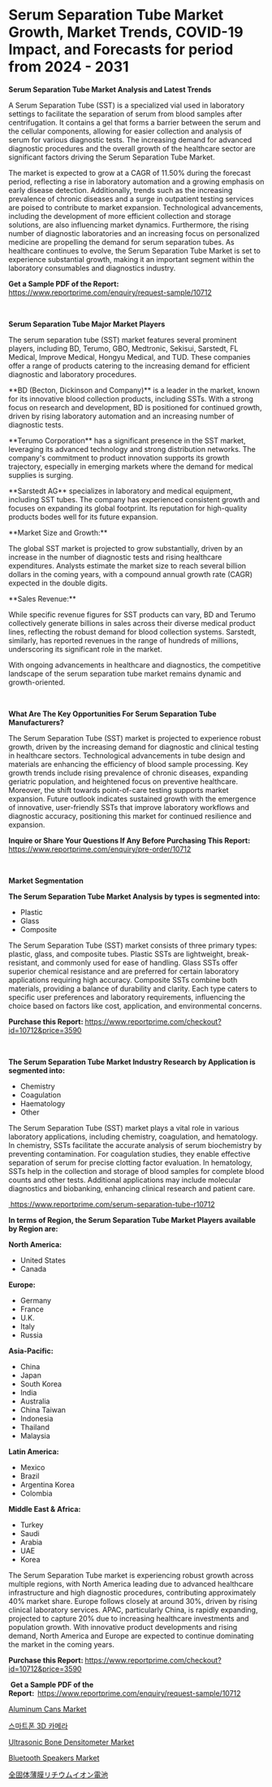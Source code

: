 <p><h1>Serum Separation Tube Market Growth, Market Trends, COVID-19 Impact, and Forecasts for period from 2024 - 2031</h1></p><p><strong>Serum Separation Tube Market Analysis and Latest Trends</strong></p>
<p><p>A Serum Separation Tube (SST) is a specialized vial used in laboratory settings to facilitate the separation of serum from blood samples after centrifugation. It contains a gel that forms a barrier between the serum and the cellular components, allowing for easier collection and analysis of serum for various diagnostic tests. The increasing demand for advanced diagnostic procedures and the overall growth of the healthcare sector are significant factors driving the Serum Separation Tube Market.</p><p>The market is expected to grow at a CAGR of 11.50% during the forecast period, reflecting a rise in laboratory automation and a growing emphasis on early disease detection. Additionally, trends such as the increasing prevalence of chronic diseases and a surge in outpatient testing services are poised to contribute to market expansion. Technological advancements, including the development of more efficient collection and storage solutions, are also influencing market dynamics. Furthermore, the rising number of diagnostic laboratories and an increasing focus on personalized medicine are propelling the demand for serum separation tubes. As healthcare continues to evolve, the Serum Separation Tube Market is set to experience substantial growth, making it an important segment within the laboratory consumables and diagnostics industry.</p></p>
<p><strong>Get a Sample PDF of the Report:&nbsp;</strong> <a href="https://www.reportprime.com/enquiry/request-sample/10712">https://www.reportprime.com/enquiry/request-sample/10712</a></p>
<p>&nbsp;</p>
<p><strong>Serum Separation Tube Major Market Players</strong></p>
<p><p>The serum separation tube (SST) market features several prominent players, including BD, Terumo, GBO, Medtronic, Sekisui, Sarstedt, FL Medical, Improve Medical, Hongyu Medical, and TUD. These companies offer a range of products catering to the increasing demand for efficient diagnostic and laboratory procedures.</p><p>**BD (Becton, Dickinson and Company)** is a leader in the market, known for its innovative blood collection products, including SSTs. With a strong focus on research and development, BD is positioned for continued growth, driven by rising laboratory automation and an increasing number of diagnostic tests. </p><p>**Terumo Corporation** has a significant presence in the SST market, leveraging its advanced technology and strong distribution networks. The company's commitment to product innovation supports its growth trajectory, especially in emerging markets where the demand for medical supplies is surging.</p><p>**Sarstedt AG** specializes in laboratory and medical equipment, including SST tubes. The company has experienced consistent growth and focuses on expanding its global footprint. Its reputation for high-quality products bodes well for its future expansion.</p><p>**Market Size and Growth:**</p><p>The global SST market is projected to grow substantially, driven by an increase in the number of diagnostic tests and rising healthcare expenditures. Analysts estimate the market size to reach several billion dollars in the coming years, with a compound annual growth rate (CAGR) expected in the double digits.</p><p>**Sales Revenue:**</p><p>While specific revenue figures for SST products can vary, BD and Terumo collectively generate billions in sales across their diverse medical product lines, reflecting the robust demand for blood collection systems. Sarstedt, similarly, has reported revenues in the range of hundreds of millions, underscoring its significant role in the market.</p><p>With ongoing advancements in healthcare and diagnostics, the competitive landscape of the serum separation tube market remains dynamic and growth-oriented.</p></p>
<p>&nbsp;</p>
<p><strong>What Are The Key Opportunities For Serum Separation Tube Manufacturers?</strong></p>
<p><p>The Serum Separation Tube (SST) market is projected to experience robust growth, driven by the increasing demand for diagnostic and clinical testing in healthcare sectors. Technological advancements in tube design and materials are enhancing the efficiency of blood sample processing. Key growth trends include rising prevalence of chronic diseases, expanding geriatric population, and heightened focus on preventive healthcare. Moreover, the shift towards point-of-care testing supports market expansion. Future outlook indicates sustained growth with the emergence of innovative, user-friendly SSTs that improve laboratory workflows and diagnostic accuracy, positioning this market for continued resilience and expansion.</p></p>
<p><strong>Inquire or Share Your Questions If Any Before Purchasing This Report:</strong> <a href="https://www.reportprime.com/enquiry/pre-order/10712">https://www.reportprime.com/enquiry/pre-order/10712</a></p>
<p>&nbsp;</p>
<p><strong>Market Segmentation</strong></p>
<p><strong>The Serum Separation Tube Market Analysis by types is segmented into:</strong></p>
<p><ul><li>Plastic</li><li>Glass</li><li>Composite</li></ul></p>
<p><p>The Serum Separation Tube (SST) market consists of three primary types: plastic, glass, and composite tubes. Plastic SSTs are lightweight, break-resistant, and commonly used for ease of handling. Glass SSTs offer superior chemical resistance and are preferred for certain laboratory applications requiring high accuracy. Composite SSTs combine both materials, providing a balance of durability and clarity. Each type caters to specific user preferences and laboratory requirements, influencing the choice based on factors like cost, application, and environmental concerns.</p></p>
<p><strong>Purchase this Report:&nbsp;</strong><a href="https://www.reportprime.com/checkout?id=10712&price=3590">https://www.reportprime.com/checkout?id=10712&price=3590</a></p>
<p>&nbsp;</p>
<p><strong>The Serum Separation Tube Market Industry Research by Application is segmented into:</strong></p>
<p><ul><li>Chemistry</li><li>Coagulation</li><li>Haematology</li><li>Other</li></ul></p>
<p><p>The Serum Separation Tube (SST) market plays a vital role in various laboratory applications, including chemistry, coagulation, and hematology. In chemistry, SSTs facilitate the accurate analysis of serum biochemistry by preventing contamination. For coagulation studies, they enable effective separation of serum for precise clotting factor evaluation. In hematology, SSTs help in the collection and storage of blood samples for complete blood counts and other tests. Additional applications may include molecular diagnostics and biobanking, enhancing clinical research and patient care.</p></p>
<p><a href="https://www.reportprime.com/serum-separation-tube-r10712">&nbsp;https://www.reportprime.com/serum-separation-tube-r10712</a></p>
<p><strong>In terms of Region, the Serum Separation Tube Market Players available by Region are:</strong></p>
<p>
    <p> <strong> North America: </strong>
        <ul>
            <li>United States</li>
            <li>Canada</li>
        </ul>
        </p> 
    <p> <strong> Europe: </strong>
        <ul>
            <li>Germany</li>
            <li>France</li>
            <li>U.K.</li>
            <li>Italy</li>
            <li>Russia</li>
        </ul>
        </p> 
    <p> <strong> Asia-Pacific: </strong>
        <ul>
            <li>China</li>
            <li>Japan</li>
            <li>South Korea</li>
            <li>India</li>
            <li>Australia</li>
            <li>China Taiwan</li>
            <li>Indonesia</li>
            <li>Thailand</li>
            <li>Malaysia</li>
        </ul>
        </p> 
    <p> <strong> Latin America: </strong>
        <ul>
            <li>Mexico</li>
            <li>Brazil</li>
            <li>Argentina Korea</li>
            <li>Colombia</li>
        </ul>
        </p> 
    <p> <strong> Middle East & Africa: </strong>
        <ul>
            <li>Turkey</li>
            <li>Saudi</li>
            <li>Arabia</li>
            <li>UAE</li>
            <li>Korea</li>
        </ul>
    </p>
    </p>
<p><p>The Serum Separation Tube market is experiencing robust growth across multiple regions, with North America leading due to advanced healthcare infrastructure and high diagnostic procedures, contributing approximately 40% market share. Europe follows closely at around 30%, driven by rising clinical laboratory services. APAC, particularly China, is rapidly expanding, projected to capture 20% due to increasing healthcare investments and population growth. With innovative product developments and rising demand, North America and Europe are expected to continue dominating the market in the coming years.</p></p>
<p><strong>Purchase this Report: </strong><a href="https://www.reportprime.com/checkout?id=10712&price=3590">https://www.reportprime.com/checkout?id=10712&price=3590</a></p>
<p>&nbsp;<strong>Get a Sample PDF of the Report:&nbsp;&nbsp;</strong><a href="https://www.reportprime.com/enquiry/request-sample/10712">https://www.reportprime.com/enquiry/request-sample/10712</a></p>
<p><strong></strong></p>
<p><p><a href="https://www.linkedin.com/pulse/global-aluminum-cans-market-trends-forecasts-strategic-analysis-i1a5e?trackingId=fPzP6w1eTdKDiQv5%2BfQInw%3D%3D">Aluminum Cans Market</a></p><p><a href="https://medium.com/@coremtymerich56566/smart-phone-3d-cameras-market-%EC%9D%98-%EA%B8%80%EB%A1%9C%EB%B2%8C-%EC%8B%9C%EC%9E%A5-%EA%B0%9C%EC%9A%94%EB%8A%94-%EC%A0%84-%EC%84%B8%EA%B3%84-%EB%B0%8F-%EC%A3%BC%EC%9A%94-%EC%8B%9C%EC%9E%A5%EC%9D%98-%EC%82%B0%EC%97%85%EC%97%90-%EC%98%81%ED%96%A5%EC%9D%84-%EB%AF%B8%EC%B9%98%EB%8A%94-%EC%A3%BC%EC%9A%94-%ED%8A%B8%EB%A0%8C%EB%93%9C%EC%97%90-%EB%8C%80%ED%95%9C-%EB%8F%85%ED%8A%B9%ED%95%9C-%EA%B4%80%EC%A0%90%EC%9D%84-%EC%A0%9C%EA%B3%B5%ED%95%A9%EB%8B%88%EB%8B%A4-7c5d35e8272d?postPublishedType=initial">스마트폰 3D 카메라</a></p><p><a href="https://github.com/LilianFaulkner65/Market-Research-Report-List-1/blob/main/ultrasonic-bone-densitometer-market.md">Ultrasonic Bone Densitometer Market</a></p><p><a href="https://medium.com/@polesdua.1/the-market-for-bluetooth-speakers-market-is-examined-in-this-report-along-with-the-factors-that-58e7068ecbe9">Bluetooth Speakers Market</a></p><p><a href="https://medium.com/@maudabbott7/all-solid-state-thin-film-lithium-ion-battery-e9b2afc85283?postPublishedType=initial">全固体薄膜リチウムイオン電池</a></p></p>